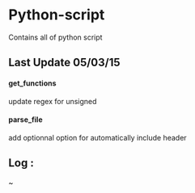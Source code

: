 # Python-script

Contains all of python script

## Last Update 05/03/15
#### get_functions 
update regex for unsigned
#### parse_file
add optionnal option for automatically include header

## Log :
~ 
